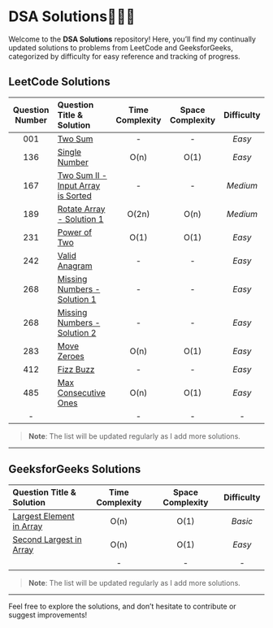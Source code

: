 # DSA Solutions🧑🏻‍💻

Welcome to the **DSA Solutions** repository! Here, you’ll find my continually updated solutions to problems from LeetCode and GeeksforGeeks, categorized by difficulty for easy reference and tracking of progress.

## LeetCode Solutions

| Question Number | Question Title & Solution                                             | Time Complexity | Space Complexity | Difficulty |
| :-------------: | :-------------------------------------------------------------------- | :-------------: | :--------------: | :--------: |
|       001       | [Two Sum](leetcode_easy/TwoSum.java)                                  |        -        |        -         |   _Easy_   |
|       136       | [Single Number](leetcode_easy/SingleNumber.java)                      |      O(n)       |       O(1)       |   _Easy_   |
|       167       | [Two Sum II - Input Array is Sorted](leetcode_medium/TwoSumII.java)   |        -        |        -         |  _Medium_  |
|       189       | [Rotate Array - Solution 1](leetcode_medium/RotateArray.java)         |      O(2n)      |       O(n)       |  _Medium_  |
|       231       | [Power of Two](leetcode_easy/PowerOfTwo.java)                         |      O(1)       |       O(1)       |   _Easy_   |
|       242       | [Valid Anagram](leetcode_easy/ValidAnagram.java)                      |        -        |        -         |   _Easy_   |
|       268       | [Missing Numbers - Solution 1](leetcode_easy/MissingNumbers.java)     |        -        |        -         |   _Easy_   |
|       268       | [Missing Numbers - Solution 2](leetcode_easy/MissingNumbersSol2.java) |        -        |        -         |   _Easy_   |
|       283       | [Move Zeroes](leetcode_easy/MoveZeroes.java)                          |      O(n)       |       O(1)       |   _Easy_   |
|       412       | [Fizz Buzz](leetcode_easy/FizzBuzz.java)                              |        -        |        -         |   _Easy_   |
|       485       | [Max Consecutive Ones](leetcode_easy/MaxConsecutiveOnes.java)         |      O(n)       |       O(1)       |   _Easy_   |
|        -        | []()                                                                  |        -        |        -         |    _-_     |

> **Note**: The list will be updated regularly as I add more solutions.

---

## GeeksforGeeks Solutions

| Question Title & Solution                                            | Time Complexity | Space Complexity | Difficulty |
| :------------------------------------------------------------------- | :-------------: | :--------------: | :--------: |
| [Largest Element in Array](GeeksforGeeks/LargestElementinArray.java) |      O(n)       |       O(1)       |  _Basic_   |
| [Second Largest in Array](GeeksforGeeks/SecondLargest.java)          |      O(n)       |       O(1)       |   _Easy_   |
| []()                                                                 |        -        |        -         |    _-_     |

> **Note**: The list will be updated regularly as I add more solutions.

---

Feel free to explore the solutions, and don’t hesitate to contribute or suggest improvements!

